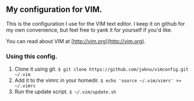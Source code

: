 ## My configuration for VIM.

This is the configuration I use for the VIM text editor. I keep it on github for my own convenience, but feel free to yank it for yourself if you'd like.

You can read about VIM at [http://vim.org](http://vim.org).

### Using this config.

1. Clone it using git. `$ git clone https://github.com/jaknu/vimconfig.git ~/.vim`
2. Add it to the vimrc in your homedir. `$ echo 'source ~/.vim/vimrc' >> ~/.vimrc`
3. Run the update script. `$ ~/.vim/update.sh`
